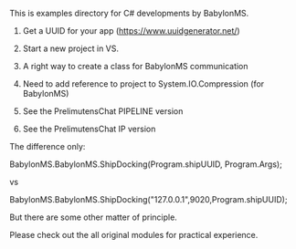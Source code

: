 This is examples directory for C# developments by BabylonMS.


1. Get a UUID for your app (https://www.uuidgenerator.net/)

2. Start a new project in VS.
3. A right way to create a class for BabylonMS communication
4. Need to add reference to project to System.IO.Compression (for BabylonMS)
5. See the PrelimutensChat PIPELINE version 
6. See the PrelimutensChat IP version

The difference only:



BabylonMS.BabylonMS.ShipDocking(Program.shipUUID, Program.Args);

vs 

BabylonMS.BabylonMS.ShipDocking("127.0.0.1",9020,Program.shipUUID); 


But there are some other matter of principle.

Please check out the all original modules for practical experience. 


